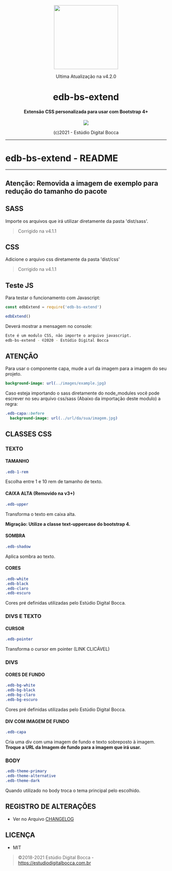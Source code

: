 <p align="center">
  <img src="https://estudiodigitalbocca.com.br/edb-logo.svg" width="200px">
  <p align="center">Ultima Atualização na v4.2.0</p>
  <h1 align="center">edb-bs-extend</h1>
  <h4 align="center">
    Extensão CSS personalizada para usar com Bootstrap 4+
  </h4>
  <p align="center">
    <img src="https://badgen.net/badge/version/v4.2.0/orange">
  </p>
  <p align="center">(c)2021 - Estúdio Digital Bocca</p>
</p>

---

# edb-bs-extend - README

---

## Atenção: Removida a imagem de exemplo para redução do tamanho do pacote

## SASS

Importe os arquivos que irá utilizar diretamente da pasta 'dist/sass'.

> Corrigido na v4.1.1

## CSS

Adicione o arquivo css diretamente da pasta 'dist/css'

> Corrigido na v4.1.1

## Teste JS

Para testar o funcionamento com Javascript:

```javascript
const edbExtend = require('edb-bs-extend')

edbExtend()
```

Deverá mostrar a mensagem no console:

```bash
Este é um modulo CSS, não importe o arquivo javascript.
edb-bs-extend - ©2020 - Estúdio Digital Bocca
```

## ATENÇÃO

Para usar o componente capa, mude a url da imagem para a imagem do seu projeto.

```sass
background-image: url(../images/example.jpg)
```

Caso esteja importando o sass diretamente do node_modules você pode escrever no seu arquivo css/sass (Abaixo da importação deste modulo) a regra:

```sass
.edb-capa::before
  background-image: url(../url/da/sua/imagem.jpg)
```

## CLASSES CSS

### TEXTO

#### TAMANHO

```css
.edb-1-rem
```

Escolha entre 1 e 10 rem de tamanho de texto.

#### CAIXA ALTA (Removido na v3+)

```css
.edb-upper
```

Transforma o texto em caixa alta.

**Migração: Utilize a classe text-uppercase do bootstrap 4.**

#### SOMBRA

```css
.edb-shadow
```

Aplica sombra ao texto.

#### CORES

```css
.edb-white
.edb-black
.edb-claro
.edb-escuro
```

Cores pré definidas utilizadas pelo Estúdio Digital Bocca.

### DIVS E TEXTO

#### CURSOR

```css
.edb-pointer
```

Transforma o cursor em pointer (LINK CLICÁVEL)

### DIVS

#### CORES DE FUNDO

```css
.edb-bg-white
.edb-bg-black
.edb-bg-claro
.edb-bg-escuro
```

Cores pré definidas utilizadas pelo Estúdio Digital Bocca.

#### DIV COM IMAGEM DE FUNDO

```css
.edb-capa
```

Cria uma div com uma imagem de fundo e texto sobreposto à imagem.
**Troque a URL da Imagem de fundo para a imagem que irá usar.**

### BODY

```css
.edb-theme-primary
.edb-theme-alternative
.edb-theme-dark
```

Quando utilizado no body troca o tema principal pelo escolhido.

## REGISTRO DE ALTERAÇÕES

- Ver no Arquivo [CHANGELOG](CHANGELOG.md)

## LICENÇA

- MIT

> ©2018-2021 Estúdio Digital Bocca - <https://estudiodigitalbocca.com.br>
